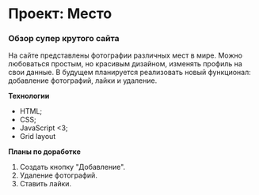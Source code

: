 # Проект: Место

### Обзор супер крутого сайта

На сайте представлены фотографии различных мест в мире. Можно любоваться простым, но красивым дизайном, изменять профиль на свои данные. В будущем планируется реализовать новый функционал: добавление фотографий, лайки и удаление.

**Технологии**

* HTML;
* CSS;
* JavaScript <3;
* Grid layout

**Планы по доработке**

1. Создать кнопку "Добавление".
2. Удаление фотографий.
3. Ставить лайки.